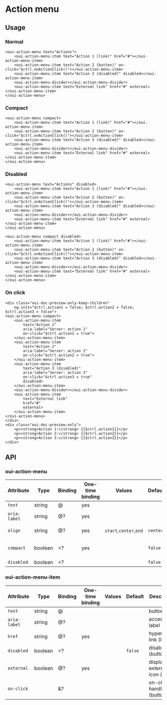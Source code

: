 # Action menu

<component-status cx-design="complete" ux="rc"></component-status>

## Usage

### Normal

```html:preview
<oui-action-menu text="Actions">
    <oui-action-menu-item text="Action 1 (link)" href="#"></oui-action-menu-item>
    <oui-action-menu-item text="Action 2 (button)" on-click="$ctrl.onActionClick()"></oui-action-menu-item>
    <oui-action-menu-item text="Action 3 (disabled)" disabled></oui-action-menu-item>
    <oui-action-menu-divider></oui-action-menu-divider>
    <oui-action-menu-item text="External link" href="#" external></oui-action-menu-item>
</oui-action-menu>
```

### Compact

```html:preview
<oui-action-menu compact>
    <oui-action-menu-item text="Action 1 (link)" href="#"></oui-action-menu-item>
    <oui-action-menu-item text="Action 2 (button)" on-click="$ctrl.onActionClick()"></oui-action-menu-item>
    <oui-action-menu-item text="Action 3 (disabled)" disabled></oui-action-menu-item>
    <oui-action-menu-divider></oui-action-menu-divider>
    <oui-action-menu-item text="External link" href="#" external></oui-action-menu-item>
</oui-action-menu>
```

### Disabled

```html:preview
<oui-action-menu text="Actions" disabled>
    <oui-action-menu-item text="Action 1 (link)" href="#"></oui-action-menu-item>
    <oui-action-menu-item text="Action 2 (button)" on-click="$ctrl.onActionClick()"></oui-action-menu-item>
    <oui-action-menu-item text="Action 3 (disabled)" disabled></oui-action-menu-item>
    <oui-action-menu-divider></oui-action-menu-divider>
    <oui-action-menu-item text="External link" href="#" external></oui-action-menu-item>
</oui-action-menu>

<oui-action-menu compact disabled>
    <oui-action-menu-item text="Action 1 (link)" href="#"></oui-action-menu-item>
    <oui-action-menu-item text="Action 2 (button)" on-click="$ctrl.onActionClick()"></oui-action-menu-item>
    <oui-action-menu-item text="Action 3 (disabled)" disabled></oui-action-menu-item>
    <oui-action-menu-divider></oui-action-menu-divider>
    <oui-action-menu-item text="External link" href="#" external></oui-action-menu-item>
</oui-action-menu>
```

### On click

```html:preview
<div class="oui-doc-preview-only-keep-children"
    ng-init="$ctrl.action1 = false; $ctrl.action2 = false; $ctrl.action3 = false">
<oui-action-menu compact>
    <oui-action-menu-item
        text="Action 1"
        aria-label="Server: action 1"
        on-click="$ctrl.action1 = true">
    </oui-action-menu-item>
    <oui-action-menu-item
        text="Action 2"
        aria-label="Server: action 2"
        on-click="$ctrl.action2 = true">
    </oui-action-menu-item>
    <oui-action-menu-item
        text="Action 3 (disabled)"
        aria-label="Server: action 3"
        on-click="$ctrl.action3 = true"
        disabled>
    </oui-action-menu-item>
    <oui-action-menu-divider></oui-action-menu-divider>
    <oui-action-menu-item
        text="External link"
        href="#"
        external>
    </oui-action-menu-item>
</oui-action-menu>
</div>
<div class="oui-doc-preview-only">
    <p><strong>Action 1:</strong> {{$ctrl.action1}}</p>
    <p><strong>Action 2:</strong> {{$ctrl.action2}}</p>
    <p><strong>Action 3:</strong> {{$ctrl.action3}}</p>
</div>
```

## API

### oui-action-menu

| Attribute         | Type            | Binding | One-time binding | Values                    | Default    | Description
| ----              | ----            | ----    | ----             | ----                      | ----       | ----
| `text`            | string          | @       | yes              |                           |            | button label
| `aria-label`      | string          | @?      | yes              |                           |            | accessibility label
| `align`           | string          | @?      | yes              | `start`,`center`,`end`    | `center`   | menu alignment
| `compact`         | boolean         | <?      | yes              |                           | `false`    | use the compact button
| `disabled`        | boolean         | <?      |                  |                           | `false`    | disable flag

### oui-action-menu-item

| Attribute         | Type            | Binding | One-time binding | Values                    | Default    | Description
| ----              | ----            | ----    | ----             | ----                      | ----       | ----
| `text`            | string          | @       |                  |                           |            | button label
| `aria-label`      | string          | @?      |                  |                           |            | accessibility label
| `href`            | string          | @?      | yes              |                           |            | hypertext link (link)
| `disabled`        | boolean         | <?      |                  |                           | `false`    | disable (button)
| `external`        | boolean         | @?      | yes              |                           |            | display external icon (link)
| `on-click`        |                 | &?      |                  |                           |            | on-click handler (button)
